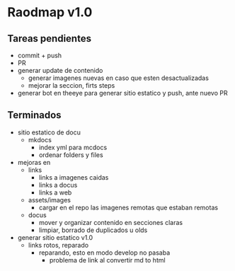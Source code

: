 # Raodmap v1.0

## Tareas pendientes
- commit + push
- PR
- generar update de contenido
  - generar imagenes nuevas en caso que esten desactualizadas
  - mejorar la seccion, firts steps
- generar bot en theeye para generar sitio estatico y push, ante nuevo PR

## Terminados
- sitio estatico de docu
  - mkdocs
    - index yml para mcdocs
    - ordenar folders y files
- mejoras en
  - links
    - links a imagenes caidas
    - links a docus
    - links a web
  - assets/images
    - cargar en el repo las imagenes remotas que estaban remotas
  - docus
    - mover y organizar contenido en secciones claras
    - limpiar, borrado de duplicados u olds
- generar sitio estatico v1.0
  - links rotos, reparado
    - reparando, esto en modo develop no pasaba
      - problema de link al convertir md to html

